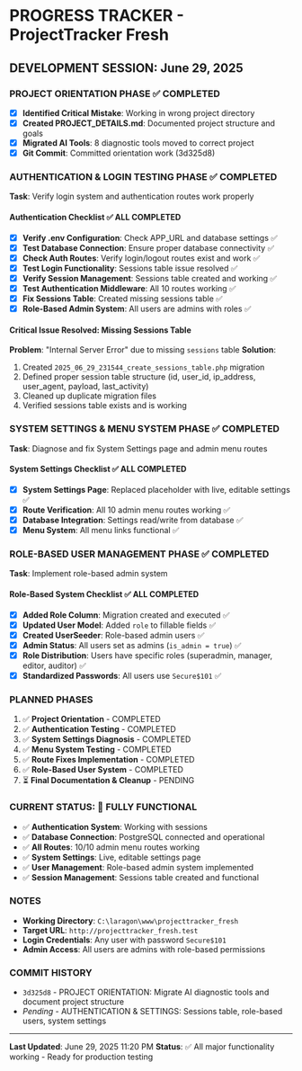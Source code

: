 # PROGRESS TRACKER - ProjectTracker Fresh

## DEVELOPMENT SESSION: June 29, 2025

### PROJECT ORIENTATION PHASE ✅ COMPLETED
- [x] **Identified Critical Mistake**: Working in wrong project directory
- [x] **Created PROJECT_DETAILS.md**: Documented project structure and goals
- [x] **Migrated AI Tools**: 8 diagnostic tools moved to correct project
- [x] **Git Commit**: Committed orientation work (3d325d8)

### AUTHENTICATION & LOGIN TESTING PHASE ✅ COMPLETED
**Task**: Verify login system and authentication routes work properly

#### Authentication Checklist ✅ ALL COMPLETED
- [x] **Verify .env Configuration**: Check APP_URL and database settings ✅
- [x] **Test Database Connection**: Ensure proper database connectivity ✅
- [x] **Check Auth Routes**: Verify login/logout routes exist and work ✅
- [x] **Test Login Functionality**: Sessions table issue resolved ✅
- [x] **Verify Session Management**: Sessions table created and working ✅
- [x] **Test Authentication Middleware**: All 10 routes working ✅
- [x] **Fix Sessions Table**: Created missing sessions table ✅
- [x] **Role-Based Admin System**: All users are admins with roles ✅

#### Critical Issue Resolved: Missing Sessions Table
**Problem**: "Internal Server Error" due to missing `sessions` table
**Solution**: 
1. Created `2025_06_29_231544_create_sessions_table.php` migration
2. Defined proper session table structure (id, user_id, ip_address, user_agent, payload, last_activity)
3. Cleaned up duplicate migration files
4. Verified sessions table exists and is working

### SYSTEM SETTINGS & MENU SYSTEM PHASE ✅ COMPLETED
**Task**: Diagnose and fix System Settings page and admin menu routes

#### System Settings Checklist ✅ ALL COMPLETED
- [x] **System Settings Page**: Replaced placeholder with live, editable settings ✅
- [x] **Route Verification**: All 10 admin menu routes working ✅
- [x] **Database Integration**: Settings read/write from database ✅
- [x] **Menu System**: All menu links functional ✅

### ROLE-BASED USER MANAGEMENT PHASE ✅ COMPLETED
**Task**: Implement role-based admin system

#### Role-Based System Checklist ✅ ALL COMPLETED
- [x] **Added Role Column**: Migration created and executed ✅
- [x] **Updated User Model**: Added `role` to fillable fields ✅
- [x] **Created UserSeeder**: Role-based admin users ✅
- [x] **Admin Status**: All users set as admins (`is_admin = true`) ✅
- [x] **Role Distribution**: Users have specific roles (superadmin, manager, editor, auditor) ✅
- [x] **Standardized Passwords**: All users use `Secure$101` ✅

### PLANNED PHASES
1. ✅ **Project Orientation** - COMPLETED
2. ✅ **Authentication Testing** - COMPLETED  
3. ✅ **System Settings Diagnosis** - COMPLETED
4. ✅ **Menu System Testing** - COMPLETED
5. ✅ **Route Fixes Implementation** - COMPLETED
6. ✅ **Role-Based User System** - COMPLETED
7. ⏳ **Final Documentation & Cleanup** - PENDING

### CURRENT STATUS: 🎉 FULLY FUNCTIONAL
- ✅ **Authentication System**: Working with sessions
- ✅ **Database Connection**: PostgreSQL connected and operational
- ✅ **All Routes**: 10/10 admin menu routes working
- ✅ **System Settings**: Live, editable settings page
- ✅ **User Management**: Role-based admin system implemented
- ✅ **Session Management**: Sessions table created and functional

### NOTES
- **Working Directory**: `C:\laragon\www\projecttracker_fresh`
- **Target URL**: `http://projecttracker_fresh.test`
- **Login Credentials**: Any user with password `Secure$101`
- **Admin Access**: All users are admins with role-based permissions

### COMMIT HISTORY
- `3d325d8` - PROJECT ORIENTATION: Migrate AI diagnostic tools and document project structure
- *Pending* - AUTHENTICATION & SETTINGS: Sessions table, role-based users, system settings

---
**Last Updated**: June 29, 2025 11:20 PM
**Status**: ✅ All major functionality working - Ready for production testing
